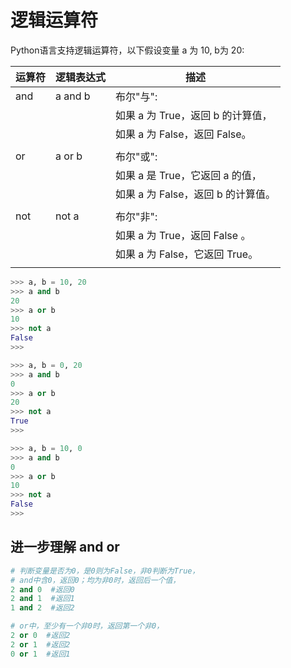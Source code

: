 # 逻辑运算符
Python语言支持逻辑运算符，以下假设变量 a 为 10, b为 20:

| 运算符 | 逻辑表达式 | 描述                               |
| ------ | ---------- | ---------------------------------- |
| and    | a and b    | 布尔"与":                          |
|        |            | 如果 a 为 True，返回 b 的计算值，  |
|        |            | 如果 a 为 False，返回 False。      |
|        |            |                                    |
| or     | a or b     | 布尔"或":                          |
|        |            | 如果 a 是 True，它返回 a 的值，    |
|        |            | 如果 a 为 False，返回 b 的计算值。 |
|        |            |                                    |
| not    | not a      | 布尔"非":                          |
|        |            | 如果 a 为 True，返回 False 。      |
|        |            | 如果 a 为 False，它返回 True。     |
|        |            |                                    |


```py
>>> a, b = 10, 20
>>> a and b
20
>>> a or b
10
>>> not a
False
>>>
```
```py
>>> a, b = 0, 20
>>> a and b
0
>>> a or b
20
>>> not a
True
>>>
```
```py
>>> a, b = 10, 0
>>> a and b
0
>>> a or b
10
>>> not a
False
>>>
```


## 进一步理解 and or
```py
# 判断变量是否为0，是0则为False，非0判断为True，
# and中含0，返回0；均为非0时，返回后一个值，
2 and 0  #返回0
2 and 1  #返回1 
1 and 2  #返回2

# or中，至少有一个非0时，返回第一个非0，
2 or 0  #返回2
2 or 1  #返回2
0 or 1  #返回1
```





